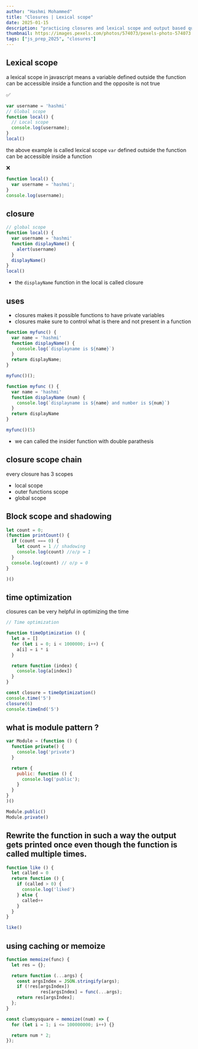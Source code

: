 ```yaml
---
author: "Hashmi Mohammed"
title: "Closures | Lexical scope"
date: 2025-01-15
description: "practicing closures and lexical scope and output based questions"
thumbnail: https://images.pexels.com/photos/574073/pexels-photo-574073.jpeg
tags: ["js_prep_2025", "closures"]
---
```


## Lexical scope

a lexical scope in javascript means a variable defined outside the function can
be accessible inside a function and the opposite is not true

:white_check_mark:

```javascript
var username = 'hashmi'
// Global scope
function local() {
  // Local scope
  console.log(username);
}
local()
```

the above example is called lexical scope ``var`` defined outside the function
can be accessible inside a function

:x:

```javascript
function local() {
  var username = 'hashmi';
}
console.log(username);
```

## closure

```javascript
// global scope
function local() {
  var username = 'hashmi'
  function displayName() {
    alert(username)
  }
  displayName()
}
local()
```

- the `displayName` function in the local is called closure

## uses

- closures makes it possible functions to have private variables
- closures make sure to control what is there and not present in a function

``` javascript
function myfunc() {
  var name = 'hashmi'
  function displayName() {
    console.log(`displayname is ${name}`)
  }
  return displayName;
}

myfunc()();
```

``` javascript
function myfunc () {
  var name = 'hashmi'
  function displayName (num) {
    console.log(`displayname is ${name} and number is ${num}`)
  }
  return displayName
}

myfunc()(5)
```

- we can called the insider function with double parathesis

## closure scope chain

every closure has 3 scopes

- local scope
- outer functions scope
- global scope


## Block scope and shadowing

``` javascript
let count = 0;
(function printCount() {
  if (count === 0) {
    let count = 1 // shadowing
    console.log(count) //o/p = 1
  }
  console.log(count) // o/p = 0
}

)()

```

## time optimization

closures can be very helpful in optimizing the time

```javascript
// Time optimization

function timeOptimization () {
  let a = []
  for (let i = 0; i < 1000000; i++) {
    a[i] = i * i
  }

  return function (index) {
    console.log(a[index])
  }
}

const closure = timeOptimization()
console.time('5')
closure(6)
console.timeEnd('5')
```

## what is module pattern ?

``` javascript
var Module = (function () {
  function private() {
    console.log('private')
  }

  return {
    public: function () {
      console.log('public');
    }
  }
}
)()

Module.public()
Module.private()
```

##  Rewrite the function in such a way the output gets printed once even though the function is called multiple times.


``` javascript
function like () {
  let called = 0
  return function () {
    if (called > 0) {
      console.log('liked')
    } else {
      called++
    }
  }
}

like()
```

## using caching or memoize

``` javascript
function memoize(func) {
  let res = {};

  return function (...args) {
    const argsIndex = JSON.stringify(args);
    if (!res[argsIndex]) 
             res[argsIndex] = func(...args);
    return res[argsIndex];
  };
}

const clumsysquare = memoize((num) => {
  for (let i = 1; i <= 100000000; i++) {}

  return num * 2;
});

```
